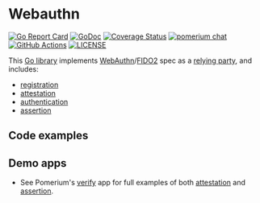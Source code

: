 # Webauthn

[![Go Report Card](https://goreportcard.com/badge/github.com/pomerium/webauthn)](https://goreportcard.com/report/github.com/pomerium/webauthn) [![GoDoc](https://pkg.go.dev/badge/github.com/pomerium/webauthn?status.svg)](https://pkg.go.dev/github.com/pomerium/webauthn?tab=doc) [![Coverage Status](https://coveralls.io/repos/github/pomerium/webauthn/badge.svg)](https://coveralls.io/github/pomerium/webauthn) [![pomerium chat](https://img.shields.io/badge/chat-on%20slack-blue.svg?style=flat&logo=slack)](http://slack.pomerium.io) [![GitHub Actions](https://img.shields.io/github/workflow/status/pomerium/webauthn/Test?style=flat)](https://github.com/pomerium/webauthn/actions?query=workflow%3ATest) [![LICENSE](https://img.shields.io/github/license/pomerium/webauthn.svg)](https://github.com/pomerium/webauthn/blob/master/LICENSE)

This [Go library](https://pkg.go.dev/github.com/pomerium/webauthn) implements [WebAuthn](https://www.w3.org/TR/webauthn/)/[FIDO2](https://fidoalliance.org/fido2/) spec as a [relying party](https://www.w3.org/TR/webauthn/#relying-party), and includes:

- [registration](https://www.w3.org/TR/webauthn/#usecase-registration)
- [attestation](https://www.w3.org/TR/webauthn/#attestation)
- [authentication](https://www.w3.org/TR/webauthn/#usecase-authentication)
- [assertion](https://www.w3.org/TR/webauthn/#authentication-assertion)

## Code examples

## Demo apps

- See Pomerium's [verify](https://github.com/pomerium/verify) app for full examples of both [attestation](https://www.w3.org/TR/webauthn/#sctn-attestation) and [assertion](https://www.w3.org/TR/webauthn/#verifying-assertion).
